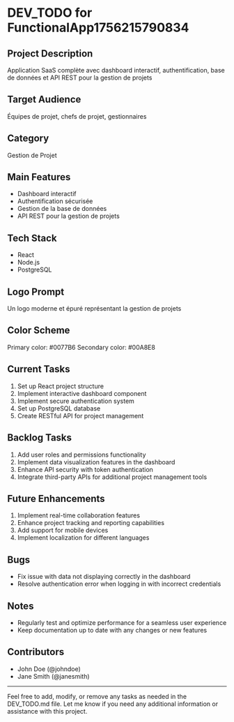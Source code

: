 # DEV_TODO for FunctionalApp1756215790834

## Project Description
Application SaaS complète avec dashboard interactif, authentification, base de données et API REST pour la gestion de projets

## Target Audience
Équipes de projet, chefs de projet, gestionnaires

## Category
Gestion de Projet

## Main Features
- Dashboard interactif
- Authentification sécurisée
- Gestion de la base de données
- API REST pour la gestion de projets

## Tech Stack
- React
- Node.js
- PostgreSQL

## Logo Prompt
Un logo moderne et épuré représentant la gestion de projets

## Color Scheme
Primary color: #0077B6
Secondary color: #00A8E8

## Current Tasks
1. Set up React project structure
2. Implement interactive dashboard component
3. Implement secure authentication system
4. Set up PostgreSQL database
5. Create RESTful API for project management

## Backlog Tasks
1. Add user roles and permissions functionality
2. Implement data visualization features in the dashboard
3. Enhance API security with token authentication
4. Integrate third-party APIs for additional project management tools

## Future Enhancements
1. Implement real-time collaboration features
2. Enhance project tracking and reporting capabilities
3. Add support for mobile devices
4. Implement localization for different languages

## Bugs
- Fix issue with data not displaying correctly in the dashboard
- Resolve authentication error when logging in with incorrect credentials

## Notes
- Regularly test and optimize performance for a seamless user experience
- Keep documentation up to date with any changes or new features

## Contributors
- John Doe (@johndoe)
- Jane Smith (@janesmith)

---
Feel free to add, modify, or remove any tasks as needed in the DEV_TODO.md file. Let me know if you need any additional information or assistance with this project.